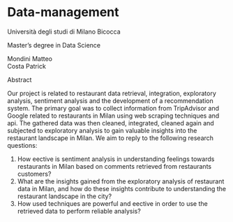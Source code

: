 # Data-management
Università degli studi di Milano Bicocca


Master’s degree in Data Science




Mondini Matteo  
Costa Patrick  


Abstract


Our project is related to restaurant data retrieval, integration,
exploratory analysis, sentiment analysis and the development of a
recommendation system. The primary goal was to collect information
from TripAdvisor and Google related to restaurants in Milan using web
scraping techniques and api. The gathered data was then cleaned,
integrated, cleaned again and subjected to exploratory analysis to gain
valuable insights into the restaurant landscape in Milan.
We aim to reply to the following research questions:
1. How eective is sentiment analysis in understanding feelings towards
restaurants in Milan based on comments retrieved from restaurants
customers?
2. What are the insights gained from the exploratory analysis of restaurant data
in Milan, and how do these insights contribute to understanding the
restaurant landscape in the city?
3. How used techniques are powerful and eective in order to use the retrieved
data to perform reliable analysis?
